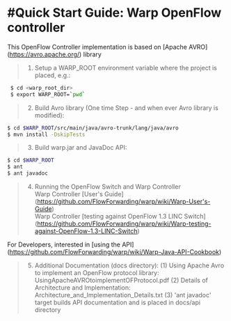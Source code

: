 #Quick Start Guide: Warp OpenFlow controller
====================================

This OpenFlow Controller implementation is based on [Apache AVRO] (https://avro.apache.org/) library

>1. Setup a WARP_ROOT environment variable where the project is placed, e.g.:
```bash
 $ cd <warp_root_dir>
 $ export WARP_ROOT=`pwd`
```

>2. Build Avro library (One time Step - and when ever Avro library is modified):
 ```bash
 $ cd $WARP_ROOT/src/main/java/avro-trunk/lang/java/avro
 $ mvn install -DskipTests
 ```

>3. Build warp.jar and JavaDoc API:
 ```bash
 $ cd $WARP_ROOT
 $ ant
 $ ant javadoc
 ```

>4. Running the OpenFlow Switch and Warp Controller<br/>
   Warp Controller [User's Guide] (https://github.com/FlowForwarding/warp/wiki/Warp-User's-Guide)<br/>
   Warp Controller [testing against OpenFlow 1.3 LINC Switch] (https://github.com/FlowForwarding/warp/wiki/Warp-testing-against-OpenFlow-1.3-LINC-Switch)

   For Developers, interested in [using the API] (https://github.com/FlowForwarding/warp/wiki/Warp-Java-API-Cookbook)

>5. Additional Documentation (docs directory):
     (1) Using Apache Avro to implement an OpenFlow protocol library: UsingApacheAVROtoimplementOFProtocol.pdf
     (2) Details of Architecture and Implementation: Architecture_and_Implementation_Details.txt
     (3) 'ant javadoc' target builds API documentation and is placed in docs/api directory

